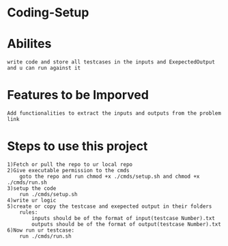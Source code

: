# Coding-Setup

# Abilites

    write code and store all testcases in the inputs and ExepectedOutput and u can run against it
    
# Features to be Imporved
    
    Add functionalities to extract the inputs and outputs from the problem link

# Steps to use this project

    1)Fetch or pull the repo to ur local repo
    2)Give executable permission to the cmds
        goto the repo and run chmod +x ./cmds/setup.sh and chmod +x ./cmds/run.sh
    3)setup the code
        run ./cmds/setup.sh
    4)write ur logic
    5)create or copy the testcase and exepected output in their folders
        rules:
            inputs should be of the format of input(testcase Number).txt
            outputs should be of the format of output(testcase Number).txt
    6)Now run ur testcase:
        run ./cmds/run.sh